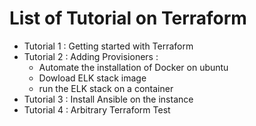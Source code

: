# List of Tutorial on Terraform

- Tutorial 1 : Getting started with Terraform
- Tutorial 2 : Adding Provisioners :
  - Automate the installation of Docker on ubuntu
  - Dowload ELK stack image
  - run the ELK stack on a container
- Tutorial 3 : Install Ansible on the instance 
- Tutorial 4 : Arbitrary Terraform Test
